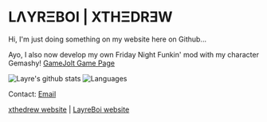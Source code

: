 # LΛYRΞBOI | XTHΞDRƎW
Hi, I'm just doing something on my website here on Github...

Ayo, I also now develop my own Friday Night Funkin' mod with my character Gemashy!
[GameJolt Game Page](https://gamejolt.com/games/gemashy/647186)

![Layre's github stats](https://github-readme-stats.vercel.app/api?username=LayreBoi&count_private=false&show_icons=true&include_all_commits=true&hide_border=true&count_private=true&bg_color=23,AA55CC,51B0F2&text_color=ffffff&title_color=ffffff&icon_color=ffffff)
![Languages](https://github-readme-stats.vercel.app/api/top-langs/?username=LayreBoi&count_private=true&show_icons=true&include_all_commits=true&hide_border=true&count_private=true&bg_color=23,AA55CC,51B0F2&text_color=ffffff&title_color=ffffff&icon_color=ffffff)

Contact: [Email](mailto:contactuser.7646@gmail.com)

[xthedrew website](https://xthedrew.indie.af/) | [LayreBoi website](https://layreboi.github.io)
